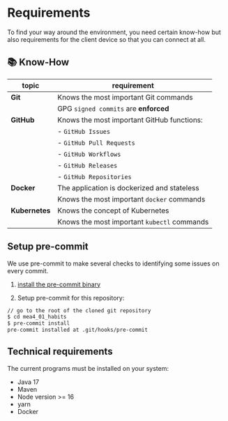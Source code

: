 # Requirements
To find your way around the environment, you need certain know-how but also requirements for the client device so that you can connect at all.

## :books: Know-How
| topic | requirement |
| -- | -- |
| **Git** | Knows the most important Git commands |
| | GPG `signed commits` are **enforced** |
| **GitHub** | Knows the most important GitHub functions: |
| | - `GitHub Issues` |
| | - `GitHub Pull Requests` |
| | - `GitHub Workflows` |
| | - `GitHub Releases` |
| | - `GitHub Repositories` |
| **Docker** | The application is dockerized and stateless |
| | Knows the most important `docker` commands |
| **Kubernetes** | Knows the concept of Kubernetes |
| | Knows the most important `kubectl` commands |

## Setup pre-commit
We use pre-commit to make several checks to identifying some issues on every commit.

1. [install the pre-commit binary](https://pre-commit.com/#install)

2. Setup pre-commit for this repository:

```bash
// go to the root of the cloned git repository
$ cd mea4_01_habits
$ pre-commit install
pre-commit installed at .git/hooks/pre-commit
```

## Technical requirements

The current programs must be installed on your system:

- Java 17
- Maven
- Node version >= 16
- yarn
- Docker
